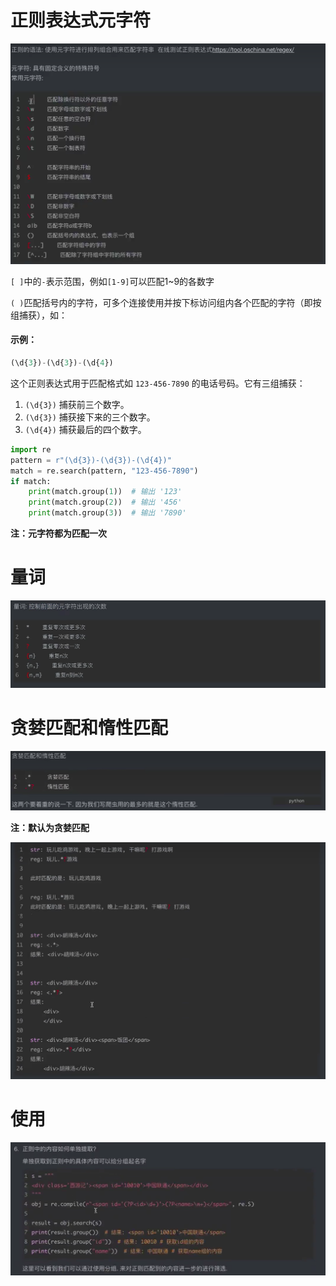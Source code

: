 # 正则表达式元字符

![正则表达式元字符](..\MD_photots\image-20250121153530492.png)

`[ ]`中的`-`表示范围，例如`[1-9]`可以匹配1~9的各数字

`( )`匹配括号内的字符，可多个连接使用并按下标访问组内各个匹配的字符（即按组捕获），如：

#### 示例：

```python
(\d{3})-(\d{3})-(\d{4})
```

这个正则表达式用于匹配格式如 `123-456-7890` 的电话号码。它有三组捕获：

1. `(\d{3})` 捕获前三个数字。
2. `(\d{3})` 捕获接下来的三个数字。
3. `(\d{4})` 捕获最后的四个数字。

```python
import re
pattern = r"(\d{3})-(\d{3})-(\d{4})"
match = re.search(pattern, "123-456-7890")
if match:
    print(match.group(1))  # 输出 '123'
    print(match.group(2))  # 输出 '456'
    print(match.group(3))  # 输出 '7890'
```

**注：元字符都为匹配一次**

# 量词

![量词](..\MD_photots\image-20250121155538785.png)

# 贪婪匹配和惰性匹配

![贪婪匹配和惰性匹配](..\MD_photots\image-20250121161725912.png)

**注：默认为贪婪匹配**

![示例](..\MD_photots\image-20250121161805283.png)

# 使用

![示例](..\MD_photots\image-20250121171504781.png)